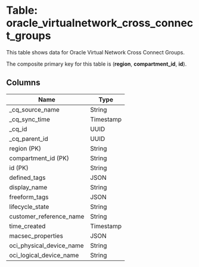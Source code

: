 # Table: oracle_virtualnetwork_cross_connect_groups

This table shows data for Oracle Virtual Network Cross Connect Groups.

The composite primary key for this table is (**region**, **compartment_id**, **id**).

## Columns

| Name          | Type          |
| ------------- | ------------- |
|_cq_source_name|String|
|_cq_sync_time|Timestamp|
|_cq_id|UUID|
|_cq_parent_id|UUID|
|region (PK)|String|
|compartment_id (PK)|String|
|id (PK)|String|
|defined_tags|JSON|
|display_name|String|
|freeform_tags|JSON|
|lifecycle_state|String|
|customer_reference_name|String|
|time_created|Timestamp|
|macsec_properties|JSON|
|oci_physical_device_name|String|
|oci_logical_device_name|String|